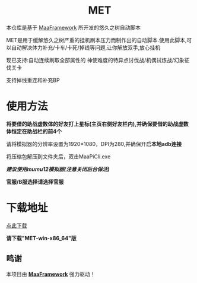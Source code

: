 <!-- markdownlint-disable MD033 MD041 -->
<p align="center">
</p>

<div align="center">

# MET

</div>

本仓库是基于 [MaaFramework](https://github.com/MaaXYZ/MaaFramework) 所开发的悠久之树自动脚本

MET是用于缓解悠久之树严重的挂机刷本压力而制作出的自动脚本.使用此脚本,可以自动解决体力补充/卡车/卡死/掉线等问题,让你解放双手,放心挂机

现已支持:自动连续刷取全部属性的 神使难度的特异点讨伐战/机偶试炼战/幻象征伐关卡

支持掉线重连和补充BP

# 使用方法

**将要借的助战虚数体的好友打上星标(主页右侧好友栏内),并确保要借的助战虚数体恒定在助战栏的前4个**

请将模拟器的分辨率设置为1920*1080，DPI为280,并确保开启**本地adb连接**

将压缩包解压到文件夹后，双击MaaPiCli.exe

***建议使用mumu12模拟器(注意关闭后台保活)***

**官服/B服选择请选择官服**

# 下载地址
[点此下载](https://github.com/shanchuan001/MET/releases)

**请下载"MET-win-x86_64"版**

## 鸣谢

本项目由 **[MaaFramework](https://github.com/MaaXYZ/MaaFramework)** 强力驱动！


